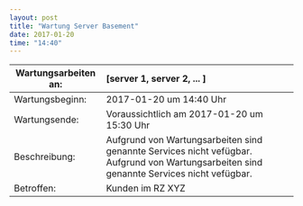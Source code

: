 ```yaml
---
layout: post
title: "Wartung Server Basement"
date: 2017-01-20
time: "14:40"
---
```


| Wartungsarbeiten an: | [server 1, server 2, ... ]                                           |
|----------------------|:---------------------------------------------------------------------|
| Wartungsbeginn:      | 2017-01-20 um 14:40 Uhr                                              | 
| Wartungsende:        | Voraussichtlich am 2017-01-20 um 15:30 Uhr                           | 
| Beschreibung:        | Aufgrund von Wartungsarbeiten sind genannte Services nicht vefügbar. Aufgrund von Wartungsarbeiten sind genannte Services nicht vefügbar.|
| Betroffen:           | Kunden im RZ XYZ                                                     |


